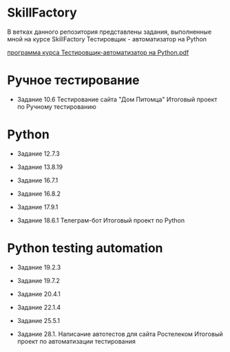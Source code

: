 # SkillFactory
В ветках данного репозитория представлены задания, выполненные мной на курсе SkillFactory Тестировщик - автоматизатор на Python

[программа курса Тестировщик-автоматизатор на Python.pdf](https://github.com/Borrrodach163/publik/files/9916639/-.Python.pdf)

# Ручное тестирование

- Задание 10.6 Тестирование сайта "Дом Питомца" Итоговый проект по Ручному тестированию


# Python 

- Задание 12.7.3

- Задание 13.8.19

- Задание 16.7.1

- Задание 16.8.2

- Задание 17.9.1

- Задание 18.6.1 Телеграм-бот Итоговый проект по Python


# Python testing automation

- Задание 19.2.3

- Задание 19.7.2

- Задание 20.4.1

- Задание 22.1.4

- Задание 25.5.1

- Задание 28.1. Написание автотестов для сайта Ростелеком Итоговый проект по автоматизации тестирования
